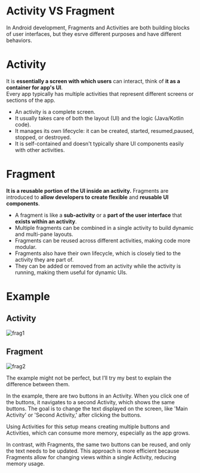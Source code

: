 # Activity VS Fragment
In Android development, Fragments and Activities are both building blocks of user interfaces, but they esrve different purposes and have different behaviors.

# Activity
 It is **essentially a screen with which users** can interact, think of **it as a container for app's UI**.  
 Every app typically has multiple activities that represent different screens or sections of the app.
- An activity is a complete screen.
- It usually takes care of both the layout (UI) and the logic (Java/Kotlin code).
- It manages its own lifecycle: it can be created, started, resumed,paused, stopped, or destroyed.
- It is self-contained and doesn't typically share UI components easily with other activities.

# Fragment
**It is a reusable portion of the UI inside an activity.** 
Fragments are introduced to **allow developers to create flexible** and **reusable UI components**.
- A fragment is like a **sub-activity** or a **part of the user interface** that **exists within an activity**.
- Multiple fragments can be combined in a single activity to build dynamic and multi-pane layouts.
- Fragments can be reused across different activities, making code more modular.
- Fragments also have their own lifecycle, which is closely tied to the activity they are part of.
- They can be added or removed from an activity while the activity is running, making them useful for dynamic UIs.

# Example
## Activity
![frag1](https://github.com/user-attachments/assets/7dd86113-f679-4021-8381-a1febc4000e6)

## Fragment
![frag2](https://github.com/user-attachments/assets/cd7dda19-a5b8-4367-94ff-2d0c32a68970)

The example might not be perfect, but I’ll try my best to explain the difference between them.  

In the example, there are two buttons in an Activity. When you click one of the buttons, it navigates to a second Activity, which shows the same buttons. The goal is to change the text displayed on the screen, like 'Main Activity' or 'Second Activity,' after clicking the buttons.  

Using Activities for this setup means creating multiple buttons and Activities, which can consume more memory, especially as the app grows.  

In contrast, with Fragments, the same two buttons can be reused, and only the text needs to be updated. This approach is more efficient because Fragments allow for changing views within a single Activity, reducing memory usage.  
